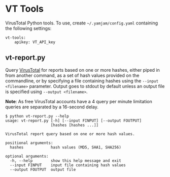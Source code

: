 # VT Tools
VirusTotal Python tools. To use, create `~/.yamjam/config.yaml` containing the following settings:

```
vt-tools:
    apikey: VT_API_key
```

## vt-report.py
Query [VirusTotal](http://virustotal.com) for reports based on one or more hashes, either piped in from another command, as a set of hash values provided on the commandline, or by specifying a file containing hashes using the `--input <filename>` parameter. Output goes to stdout by default unless an output file is specified using `--output <filename>`. 

**Note**: As free VirusTotal accounts have a 4 query per minute limitation queries are separated by a 16-second delay.

```
$ python vt-report.py --help
usage: vt-report.py [-h] [--input FINPUT] [--output FOUTPUT]
                    [hashes [hashes ...]]

VirusTotal report query based on one or more hash values.

positional arguments:
  hashes            hash values (MD5, SHA1, SHA256)

optional arguments:
  -h, --help        show this help message and exit
  --input FINPUT    input file containing hash values
  --output FOUTPUT  output file
```
